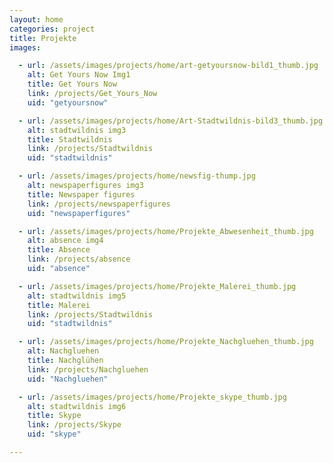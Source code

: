 ```yaml
---
layout: home
categories: project
title: Projekte
images:

  - url: /assets/images/projects/home/art-getyoursnow-bild1_thumb.jpg
    alt: Get Yours Now Img1
    title: Get Yours Now
    link: /projects/Get_Yours_Now
    uid: "getyoursnow"

  - url: /assets/images/projects/home/Art-Stadtwildnis-bild3_thumb.jpg
    alt: stadtwildnis img3
    title: Stadtwildnis
    link: /projects/Stadtwildnis
    uid: "stadtwildnis"

  - url: /assets/images/projects/home/newsfig-thump.jpg
    alt: newspaperfigures img3
    title: Newspaper figures
    link: /projects/newspaperfigures
    uid: "newspaperfigures"

  - url: /assets/images/projects/home/Projekte_Abwesenheit_thumb.jpg
    alt: absence img4
    title: Absence
    link: /projects/absence
    uid: "absence"

  - url: /assets/images/projects/home/Projekte_Malerei_thumb.jpg
    alt: stadtwildnis img5
    title: Malerei
    link: /projects/Stadtwildnis
    uid: "stadtwildnis"

  - url: /assets/images/projects/home/Projekte_Nachgluehen_thumb.jpg
    alt: Nachgluehen
    title: Nachglühen
    link: /projects/Nachgluehen
    uid: "Nachgluehen"

  - url: /assets/images/projects/home/Projekte_skype_thumb.jpg
    alt: stadtwildnis img6
    title: Skype
    link: /projects/Skype
    uid: "skype"

---
```

